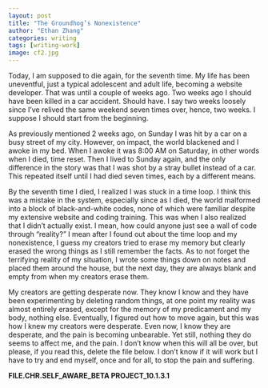 ```yaml
---
layout: post
title: "The Groundhog’s Nonexistence"
author: "Ethan Zhang"
categories: writing
tags: [writing-work]
image: cf2.jpg
---
```


<html>
  <head>
    <title>The Groundhog’s Nonexistence</title>
  </head>
  <body>
    <p>Today, I am supposed to die again, for the seventh time. My life has been uneventful, just a typical adolescent and adult life, becoming a website developer. That was until a couple of weeks ago. Two weeks ago I should have been killed in a car accident. Should have. I say two weeks loosely since I’ve relived the same weekend seven times over, hence, two weeks. I suppose I should start from the beginning.</p>
    <p>	As previously mentioned 2 weeks ago, on Sunday I was hit by a car on a busy street of my city. However, on impact, the world blackened and I awoke in my bed. When I awoke it was 8:00 AM on Saturday, in other words when I died, time reset. Then I lived to Sunday again, and the only difference in the story was that I was shot by a stray bullet instead of a car. This repeated itself until I had died seven times, each by a different means. </p>
    <p>By the seventh time I died, I realized I was stuck in a time loop. I think this was a mistake in the system, especially since as I died, the world malformed into a block of black-and-white codes, none of which were familiar despite my extensive website and coding training. This was when I also realized that I didn’t actually exist. I mean, how could anyone just see a wall of code through “reality?” I mean after I found out about the time loop and my nonexistence, I guess my creators tried to erase my memory but clearly erased the wrong things as I still remember the facts. As to not forget the terrifying reality of my situation, I wrote some things down on notes and placed them around the house, but the next day, they are always blank and empty from when my creators erase them. </p>
    <p>My creators are getting desperate now. They know I know and they have been experimenting by deleting random things, at one point my reality was almost entirely erased, except for the memory of my predicament and my body, nothing else. Eventually, I figured out how to move again, but this was how I knew my creators were desperate. Even now, I know they are desperate, and the pain is becoming unbearable. Yet still, nothing they do seems to affect me, and the pain. I don’t know when this will all be over, but please, if you read this, delete the file below. I don’t know if it will work but I have to try and end myself, once and for all, to stop the pain and suffering.</p>
    <p><b><a href=FILE.CHR.SELF_AWARE_BETA PROJECT_10.1.3.11> <a>FILE.CHR.SELF_AWARE_BETA PROJECT_10.1.3.1</a> </b></p>

</body>
</html>
